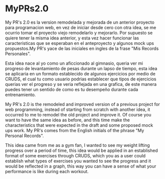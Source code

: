 # MyPRs2.0
My PR's 2.0 es la version remodelada y mejorada de un anterior proyecto para programacion web, en vez de iniciar desde cero con otra idea, se me ocurrio tomar el proyecto viejo remodelarlo y mejorarlo. Por supuesto se quiere tener la misma idea anterior, y esta vez hacer funcionar las caracteristicas que se esperaban en el anteproyecto y algunos mock ups propuestos.My PR's yace de las iniciales en ingles de la frase "Mis Records Personales".

Esta idea nace al yo como un aficcionado al gimnasio, queria ver mi progreso de levantamiento de pesas durante un lapso de tiempo, esta idea se aplicaria en un formato establecido de algunos ejercicios por medio de CRUDS, el cual tu como usuario podrias establecer que tipos de ejercicios querias ver el progreso y se veria reflejada en una grafica, de este manera puedes tener un sentido de como es tu desempeño durante cada entrenamiento.

My PR's 2.0 is the remodeled and improved version of a previous project for web programming, instead of starting from scratch with another idea, it occurred to me to remodel the old project and improve it. Of course you want to have the same idea as before, and this time make the characteristics that were expected in the draft and some proposed mock ups work. My PR's comes from the English initials of the phrase "My Personal Records".

This idea came from me as a gym fan, I wanted to see my weight lifting progress over a period of time, this idea would be applied in an established format of some exercises through CRUDS, which you as a user could establish what types of exercises you wanted to see the progress and it would be reflected in a graph, this way you can have a sense of what your performance is like during each workout.
